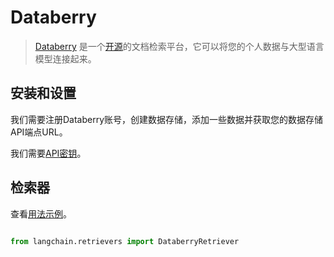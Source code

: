 # Databerry



> [Databerry](https://databerry.ai) 是一个[开源](https://github.com/gmpetrov/databerry)的文档检索平台，它可以将您的个人数据与大型语言模型连接起来。





## 安装和设置



我们需要注册Databerry账号，创建数据存储，添加一些数据并获取您的数据存储API端点URL。

我们需要[API密钥](https://docs.databerry.ai/api-reference/authentication)。



## 检索器



查看[用法示例](../modules/indexes/retrievers/examples/databerry.ipynb)。



```python

from langchain.retrievers import DataberryRetriever

```

